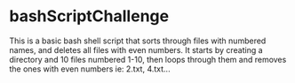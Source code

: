 # bashScriptChallenge
This is a basic bash shell script that sorts through files with numbered names, and deletes all files with even numbers. It starts by creating a directory and 10 files numbered 1-10, then loops through them and removes the ones with even numbers ie: 2.txt, 4.txt...
